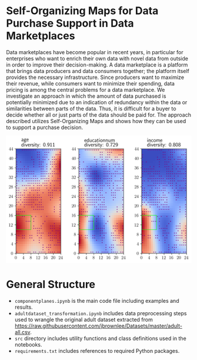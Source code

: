 # Self-Organizing Maps for Data Purchase Support in Data Marketplaces

Data marketplaces have become popular in recent years, in particular for enterprises who want to enrich their own data with novel data from outside in order to improve their decision-making. A data marketplace is a platform that brings data producers and data consumers together; the platform itself provides the necessary infrastructure. Since producers want to maximize their revenue, while consumers want to minimize their spending, data pricing is among the central problems for a data marketplace. We investigate an approach in which the amount of data purchased is potentially minimized due to an indication of redundancy within the data or similarities between parts of the data. Thus, it is difficult for a buyer to decide whether all or just parts of the data should be paid for. The approach described utilizes Self-Organizing Maps and shows how they can be used to support a purchase decision.

![SOM Component Planes](figures/adult_correlated_components_region.png)

# General Structure

- `componentplanes.ipynb` is the main code file including examples and results.
- `adultdataset_transformation.ipynb` includes data preprocessing steps used to wrangle the original adult dataset extracted from https://raw.githubusercontent.com/jbrownlee/Datasets/master/adult-all.csv. 
- `src` directory includes utility functions and class definitions used in the notebooks.
- `requirements.txt` includes references to required Python packages.
